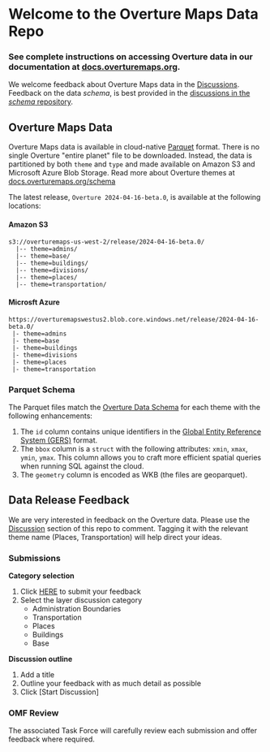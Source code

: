 Welcome to the Overture Maps Data Repo
===

### See complete instructions on accessing Overture data in our documentation at [docs.overturemaps.org](https://docs.overturemaps.org/). 

We welcome feedback about Overture Maps data in the [Discussions](https://github.com/OvertureMaps/data/discussions/new/choose). Feedback on the data *schema*, is best provided in the [discussions in the *schema* repository](https://github.com/OvertureMaps/schema/discussions).


Overture Maps Data
---
Overture Maps data is available in cloud-native [Parquet](https://parquet.apache.org/docs/) format.
There is no single Overture "entire planet" file to be downloaded. Instead, the data is partitioned by both `theme` and `type` and made available on Amazon S3 and Microsoft Azure Blob Storage. Read more about Overture themes at [docs.overturemaps.org/schema](https://docs.overturemaps.org/schema/)

The latest release, `Overture 2024-04-16-beta.0`, is available at the following locations: 

#### Amazon S3 
```
s3://overturemaps-us-west-2/release/2024-04-16-beta.0/
  |-- theme=admins/
  |-- theme=base/
  |-- theme=buildings/
  |-- theme=divisions/
  |-- theme=places/
  |-- theme=transportation/
```

#### Microsft Azure
```
https://overturemapswestus2.blob.core.windows.net/release/2024-04-16-beta.0/
 |- theme=admins
 |- theme=base
 |- theme=buildings
 |- theme=divisions
 |- theme=places
 |- theme=transportation
```

### Parquet Schema
The Parquet files match the [Overture Data Schema](https://docs.overturemaps.org/schema/)
for each theme with the following enhancements:

1. The `id` column contains unique identifiers in the [Global Entity Reference System (GERS)](https://docs.overturemaps.org/guides/gers/) format.
2. The `bbox` column is a `struct` with the following attributes:
   `xmin`, `xmax`, `ymin`, `ymax`. This column allows you to craft more
   efficient spatial queries when running SQL against the cloud.
3. The `geometry` column is encoded as WKB (the files are geoparquet).


Data Release Feedback
---
We are very interested in feedback on the Overture data. Please use the [Discussion](https://github.com/OvertureMaps/data/discussions) section of this repo to comment. Tagging it with the relevant theme name (Places, Transportation) will help direct your ideas.

### Submissions

**Category selection**
1. Click [HERE](https://github.com/OvertureMaps/data/discussions/new/choose) to submit your feedback
2. Select the layer discussion category
   - Administration Boundaries
   - Transportation
   - Places
   - Buildings
   - Base

**Discussion outline**
1. Add a title
2. Outline your feedback with as much detail as possible
3. Click [Start Discussion]

### OMF Review
The associated Task Force will carefully review each submission and offer feedback where required.
